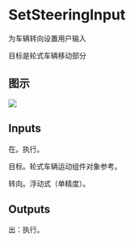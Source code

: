 # SetSteeringInput

为车辆转向设置用户输入

目标是轮式车辆移动部分

## 图示

![]($-20221218-19051773.png)

## Inputs

在。执行。

目标。轮式车辆运动组件对象参考。

转向。浮动式（单精度）。  

## Outputs

出：执行。
